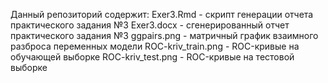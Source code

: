 Данный репозиторий содержит:
Exer3.Rmd - скрипт генерации отчета практического задания №3
Exer3.docx - сгенерированный отчет практического задания №3
ggpairs.png - матричный график взаимного разброса переменных модели
ROC-kriv_train.png - ROC-кривые на обучающей выборке
ROC-kriv_test.png - ROC-кривые на тестовой выборке